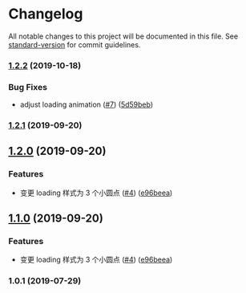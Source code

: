 # Changelog

All notable changes to this project will be documented in this file. See [standard-version](https://github.com/conventional-changelog/standard-version) for commit guidelines.

### [1.2.2](https://github.com/FEMessage/log-viewer/compare/v1.2.1...v1.2.2) (2019-10-18)


### Bug Fixes

* adjust loading animation ([#7](https://github.com/FEMessage/log-viewer/issues/7)) ([5d59beb](https://github.com/FEMessage/log-viewer/commit/5d59beb))



### [1.2.1](https://github.com/FEMessage/log-viewer/compare/v1.2.0...v1.2.1) (2019-09-20)



## [1.2.0](https://github.com/FEMessage/log-viewer/compare/v1.1.0...v1.2.0) (2019-09-20)


### Features

* 变更 loading 样式为 3 个小圆点 ([#4](https://github.com/FEMessage/log-viewer/issues/4)) ([e96beea](https://github.com/FEMessage/log-viewer/commit/e96beea))



## [1.1.0](https://github.com/FEMessage/log-viewer/compare/v1.0.1...v1.1.0) (2019-09-20)


### Features

* 变更 loading 样式为 3 个小圆点 ([#4](https://github.com/FEMessage/log-viewer/issues/4)) ([e96beea](https://github.com/FEMessage/log-viewer/commit/e96beea))



### 1.0.1 (2019-07-29)
